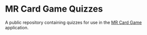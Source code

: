 # MR Card Game Quizzes
A public repository containing quizzes for use in the [MR Card Game](https://github.com/rwth-acis/MR-Card-Game) application.
